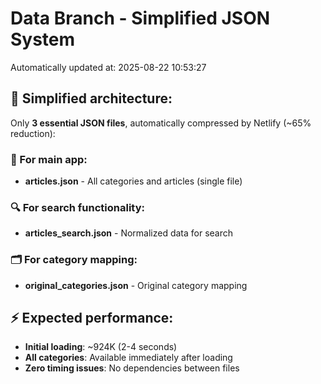 # Data Branch - Simplified JSON System
Automatically updated at: 2025-08-22 10:53:27

## 🎯 Simplified architecture:
Only **3 essential JSON files**, automatically compressed by Netlify (~65% reduction):

### 📱 For main app:
- **articles.json** - All categories and articles (single file)

### 🔍 For search functionality:
- **articles_search.json** - Normalized data for search

### 🗂️ For category mapping:
- **original_categories.json** - Original category mapping

## ⚡ Expected performance:
- **Initial loading**: ~924K (2-4 seconds)
- **All categories**: Available immediately after loading
- **Zero timing issues**: No dependencies between files
